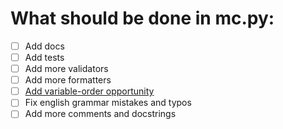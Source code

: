 # What should be done in mc.py:

* [ ] Add docs
* [ ] Add tests
* [ ] Add more validators
* [ ] Add more formatters
* [ ] [Add variable-order opportunity](https://en.wikipedia.org/wiki/Variable-order_Markov_model)
* [ ] Fix english grammar mistakes and typos
* [ ] Add more comments and docstrings